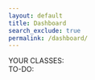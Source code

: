 ```yaml
---
layout: default
title: Dashboard
search_exclude: true
permalink: /dashboard/
---
```

<div class="dashboard-container">
    <div class="user-classes">
        <div class="title-container">YOUR CLASSES:</div> <!-- arrgh!! -->
        <div class="class-container">
            <div class="class-row">
            </div>
        </div>
    </div>
    <div class="spacer"></div> <!-- blank area to separate -->
    <div class="user-assignments">
        <div class="assignment-dropdown-container">TO-DO:</div>
        <div class="assignment-list-container">
        </div>
    </div>
</div>

<script src="{{site.baseurl}}/assets/js/dashboard.js"></script>
<script>
    window.onload = (event) => {
        console.log("Page is fully loaded");
        let DarkMode = localStorage.getItem('DarkMode');
        DarkMode = (DarkMode === 'true'); // Convert to boolean
        console.log(DarkMode);
        if (DarkMode) {
            document.body.classList.add('dark');
            document.body.classList.remove('light');
        } else {
            document.body.classList.add('light');
            document.body.classList.remove('dark');
        }
    };
</script>